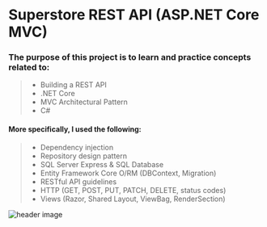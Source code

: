 # Superstore REST API (ASP.NET Core MVC)

### The purpose of this project is to learn and practice concepts related to:
> - Building a REST API
> - .NET Core
> - MVC Architectural Pattern
> - C#
#### More specifically, I used the following:
> - Dependency injection
> - Repository design pattern
> - SQL Server Express & SQL Database
> - Entity Framework Core O/RM (DBContext, Migration)
> - RESTful API guidelines
> - HTTP (GET, POST, PUT, PATCH, DELETE, status codes)
> - Views (Razor, Shared Layout, ViewBag, RenderSection)

![header image](https://raw.github.com/EddieLin1/Superstore-ASP.NET-MVC/blob/e0bcda364e17dff99e8eff504a8b724987f120aa/MvcStore/img/buy%20page.PNG)
